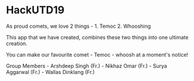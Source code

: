 # HackUTD19

As proud comets, we love 2 things - 
            1. Temoc
            2. Whooshing
            
This app that we have created, combines these two things into one ultimate creation. 

You can make our favourite comet - Temoc - whoosh at a moment's notice!

Group Members - Arshdeep Singh (Fr.)
              - Nikhaz Omar (Fr.)
              - Surya Aggarwal (Fr.)
              - Wallas Dinklang (Fr.)
